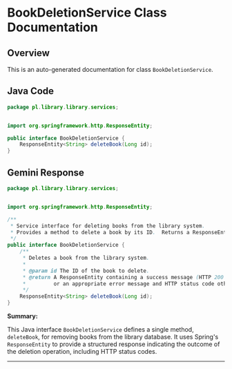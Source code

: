 # BookDeletionService Class Documentation

## Overview

This is an auto-generated documentation for class `BookDeletionService`.

## Java Code

```java
package pl.library.library.services;


import org.springframework.http.ResponseEntity;

public interface BookDeletionService {
    ResponseEntity<String> deleteBook(Long id);
}

```

## Gemini Response

```java
package pl.library.library.services;


import org.springframework.http.ResponseEntity;

/**
 * Service interface for deleting books from the library system.
 * Provides a method to delete a book by its ID.  Returns a ResponseEntity indicating success or failure.
 */
public interface BookDeletionService {
    /**
     * Deletes a book from the library system.
     *
     * @param id The ID of the book to delete.
     * @return A ResponseEntity containing a success message (HTTP 200 OK) if the book was deleted successfully,
     *         or an appropriate error message and HTTP status code otherwise (e.g., 404 Not Found if the book doesn't exist).
     */
    ResponseEntity<String> deleteBook(Long id);
}
```

**Summary:**

This Java interface `BookDeletionService` defines a single method, `deleteBook`, for removing books from the library database.  It uses Spring's `ResponseEntity` to provide a structured response indicating the outcome of the deletion operation, including HTTP status codes.

---
